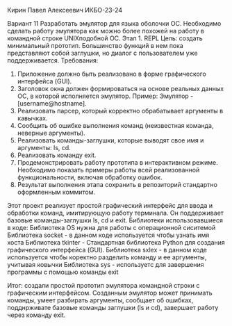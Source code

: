 Кирин Павел Алексеевич ИКБО-23-24




Вариант 11
Разработать эмулятор для языка оболочки ОС. Необходимо сделать работу
эмулятора как можно более похожей на работу в командной строке UNIXподобной ОС.
Этап 1. REPL
Цель: создать минимальный прототип. Большинство функций в нем пока
представляют собой заглушки, но диалог с пользователем уже поддерживается.
Требования:
1. Приложение должно быть реализовано в форме графического интерфейса
(GUI).
2. Заголовок окна должен формироваться на основе реальных данных ОС, в
которой исполняется эмулятор. Пример: Эмулятор - [username@hostname].
3. Реализовать парсер, который корректно обрабатывает аргументы в
кавычках.
4. Сообщить об ошибке выполнения команд (неизвестная команда, неверные
аргументы).
5. Реализовать команды-заглушки, которые выводят свое имя и аргументы: ls,
cd.
6. Реализовать команду exit.
7. Продемонстрировать работу прототипа в интерактивном режиме.
Необходимо показать примеры работы всей реализованной
функциональности, включая обработку ошибок.
8. Результат выполнения этапа сохранить в репозиторий стандартно
оформленным коммитом.
 


Этот проект реализует простой графический интерфейс для ввода и обработки команд, имитирующую работу терминала. Он поддерживает базовые команды-заглушки ls, cd и exit. 
Библиотеки использовавшиеся в коде:
Библиотека OS нужна для работы с операционной сиситемой 
Библиотека socket - в данном коде используется чтобы узнать имя хоста
Библиотека tkinter - Стандартная библиотека Python для создания графического интерфейса (GUI).
Библиотека sxlex - в данном коде используется чтобы коректно разделить команду и ее аргументы, учитывая ковычки
Библиотека sys - используетс для завершения программы с помощью команды exit


Итог: создали простой прототип эмулятора командной строки с графическим интерфейсом. Созданным эмулятор может принимать команды, умеет разбирать аргументы, сообщает об ошибках, подднрживате базовые команды заглушки (ls и cd), завершает работу через команду exit.

